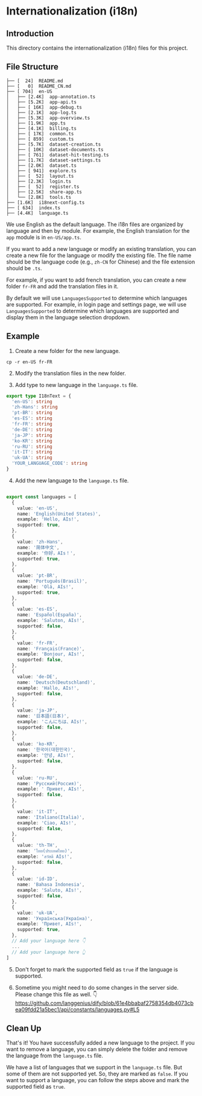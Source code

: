 # Internationalization (i18n)

## Introduction

This directory contains the internationalization (i18n) files for this project.

## File Structure

```
├── [  24]  README.md
├── [   0]  README_CN.md
├── [ 704]  en-US
│   ├── [2.4K]  app-annotation.ts
│   ├── [5.2K]  app-api.ts
│   ├── [ 16K]  app-debug.ts
│   ├── [2.1K]  app-log.ts
│   ├── [5.3K]  app-overview.ts
│   ├── [1.9K]  app.ts
│   ├── [4.1K]  billing.ts
│   ├── [ 17K]  common.ts
│   ├── [ 859]  custom.ts
│   ├── [5.7K]  dataset-creation.ts
│   ├── [ 10K]  dataset-documents.ts
│   ├── [ 761]  dataset-hit-testing.ts
│   ├── [1.7K]  dataset-settings.ts
│   ├── [2.0K]  dataset.ts
│   ├── [ 941]  explore.ts
│   ├── [  52]  layout.ts
│   ├── [2.3K]  login.ts
│   ├── [  52]  register.ts
│   ├── [2.5K]  share-app.ts
│   └── [2.8K]  tools.ts
├── [1.6K]  i18next-config.ts
├── [ 634]  index.ts
├── [4.4K]  language.ts
```

We use English as the default language. The i18n files are organized by language and then by module. For example, the English translation for the `app` module is in `en-US/app.ts`.

If you want to add a new language or modify an existing translation, you can create a new file for the language or modify the existing file. The file name should be the language code (e.g., `zh-CN` for Chinese) and the file extension should be `.ts`.

For example, if you want to add french translation, you can create a new folder `fr-FR` and add the translation files in it.

By default we will use `LanguagesSupported` to determine which languages are supported. For example, in login page and settings page, we will use `LanguagesSupported` to determine which languages are supported and display them in the language selection dropdown.

## Example

1. Create a new folder for the new language.

```
cp -r en-US fr-FR
```

2. Modify the translation files in the new folder.

3. Add type to new language in the `language.ts` file.

```typescript
export type I18nText = {
  'en-US': string
  'zh-Hans': string
  'pt-BR': string
  'es-ES': string
  'fr-FR': string
  'de-DE': string
  'ja-JP': string
  'ko-KR': string
  'ru-RU': string
  'it-IT': string
  'uk-UA': string
  'YOUR_LANGUAGE_CODE': string
}
```

4. Add the new language to the `language.ts` file.

```typescript

export const languages = [
  {
    value: 'en-US',
    name: 'English(United States)',
    example: 'Hello, AIs!',
    supported: true,
  },
  {
    value: 'zh-Hans',
    name: '简体中文',
    example: '你好，AIs！',
    supported: true,
  },
  {
    value: 'pt-BR',
    name: 'Português(Brasil)',
    example: 'Olá, AIs!',
    supported: true,
  },
  {
    value: 'es-ES',
    name: 'Español(España)',
    example: 'Saluton, AIs!',
    supported: false,
  },
  {
    value: 'fr-FR',
    name: 'Français(France)',
    example: 'Bonjour, AIs!',
    supported: false,
  },
  {
    value: 'de-DE',
    name: 'Deutsch(Deutschland)',
    example: 'Hallo, AIs!',
    supported: false,
  },
  {
    value: 'ja-JP',
    name: '日本語(日本)',
    example: 'こんにちは、AIs!',
    supported: false,
  },
  {
    value: 'ko-KR',
    name: '한국어(대한민국)',
    example: '안녕, AIs!',
    supported: false,
  },
  {
    value: 'ru-RU',
    name: 'Русский(Россия)',
    example: ' Привет, AIs!',
    supported: false,
  },
  {
    value: 'it-IT',
    name: 'Italiano(Italia)',
    example: 'Ciao, AIs!',
    supported: false,
  },
  {
    value: 'th-TH',
    name: 'ไทย(ประเทศไทย)',
    example: 'สวัสดี AIs!',
    supported: false,
  },
  {
    value: 'id-ID',
    name: 'Bahasa Indonesia',
    example: 'Saluto, AIs!',
    supported: false,
  },
  {
    value: 'uk-UA',
    name: 'Українська(Україна)',
    example: 'Привет, AIs!',
    supported: true,
  },
  // Add your language here 👇
  ...
  // Add your language here 👆
]
```

5. Don't forget to mark the supported field as `true` if the language is supported.

6. Sometime you might need to do some changes in the server side. Please change this file as well. 👇
https://github.com/langgenius/dify/blob/61e4bbabaf2758354db4073cbea09fdd21a5bec1/api/constants/languages.py#L5



## Clean Up

That's it! You have successfully added a new language to the project. If you want to remove a language, you can simply delete the folder and remove the language from the `language.ts` file.

We have a list of languages that we support in the `language.ts` file. But some of them are not supported yet. So, they are marked as `false`. If you want to support a language, you can follow the steps above and mark the supported field as `true`.
